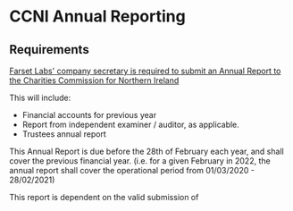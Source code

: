 # CCNI Annual Reporting

## Requirements 

[Farset Labs' company secretary is required to submit an Annual Report to the Charities Commission for Northern Ireland](https://www.charitycommissionni.org.uk/manage-your-charity/annual-reporting/)

This will include:

* Financial accounts for previous year
* Report from independent examiner / auditor, as applicable.
* Trustees annual report

This Annual Report is due before the 28th of February each year, and shall cover the previous financial year. (i.e. for a given February in 2022, the annual report shall cover the operational period from 01/03/2020 - 28/02/2021)

This report is dependent on the valid submission of 
